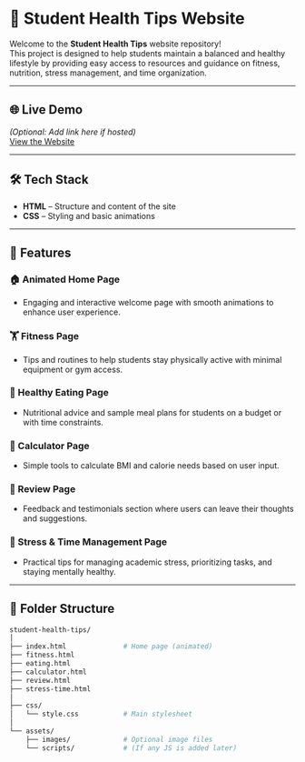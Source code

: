 # 🧠 Student Health Tips Website

Welcome to the **Student Health Tips** website repository!  
This project is designed to help students maintain a balanced and healthy lifestyle by providing easy access to resources and guidance on fitness, nutrition, stress management, and time organization.

---

## 🌐 Live Demo
*(Optional: Add link here if hosted)*  
[View the Website](#)

---

## 🛠️ Tech Stack

- **HTML** – Structure and content of the site
- **CSS** – Styling and basic animations

---

## 📄 Features

### 🏠 Animated Home Page
- Engaging and interactive welcome page with smooth animations to enhance user experience.

### 🏋️ Fitness Page
- Tips and routines to help students stay physically active with minimal equipment or gym access.

### 🍎 Healthy Eating Page
- Nutritional advice and sample meal plans for students on a budget or with time constraints.

### 📱 Calculator Page
- Simple tools to calculate BMI and calorie needs based on user input.

### 🌟 Review Page
- Feedback and testimonials section where users can leave their thoughts and suggestions.

### 🧘 Stress & Time Management Page
- Practical tips for managing academic stress, prioritizing tasks, and staying mentally healthy.

---

## 📁 Folder Structure

```bash
student-health-tips/
│
├── index.html              # Home page (animated)
├── fitness.html
├── eating.html
├── calculator.html
├── review.html
├── stress-time.html
│
├── css/
│   └── style.css           # Main stylesheet
│
└── assets/
    ├── images/             # Optional image files
    └── scripts/            # (If any JS is added later)
